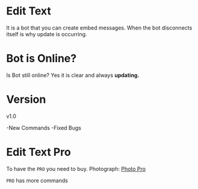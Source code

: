 # Edit Text
It is a bot that you can create embed messages. When the bot disconnects itself is why update is occurring.

# Bot is Online?
Is Bot still online? Yes it is clear and always **updating.**

# Version
v1.0

-New Commands
-Fixed Bugs

# Edit Text Pro
To have the `PRO` you need to buy.
Photograph: [Photo Pro](http://prntscr.com/n3o99p)

`PRO` has more commands
